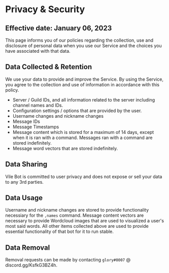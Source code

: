 # Privacy & Security

## Effective date: January 06, 2023

This page informs you of our policies regarding the collection, use and disclosure of personal data when you use our Service and the choices you have associated with that data.

## Data Collected & Retention

We use your data to provide and improve the Service. By using the Service, you agree to the collection and use of information in accordance with this policy.

- Server / Guild IDs, and all information related to the server including channel names and IDs.
- Configuration settings / options that are provided by the user.
- Username changes and nickname changes
- Message IDs
- Message Timestamps
- Message content which is stored for a maximum of 14 days, except when it is ran with a command. Messages ran with a command are stored indefinitely.
- Message word vectors that are stored indefinitely.

## Data Sharing

Vile Bot is committed to user privacy and does not expose or sell your data to any 3rd parties.

## Data Usage

Username and nickname changes are stored to provide functionality necessiary for the `,names` command. Message content vectors are necessary to provide Wordcloud images that are used to visualized a user's most said words. All other items collected above are used to provide essential functionality of that bot for it to run stable.

## Data Removal

Removal requests can be made by contacting `glory#0007` @ discord.gg/KsfkG3BZ4h.
